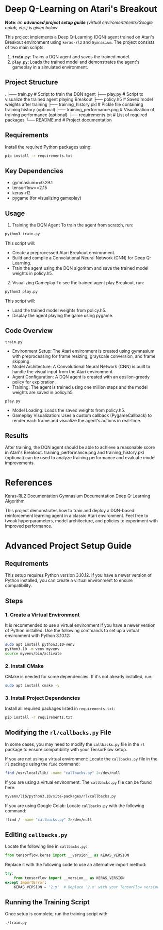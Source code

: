# Deep Q-Learning on Atari's Breakout

**Note**: _an_ ***advanced project setup guide*** _(virtual enviromentments/Google colab, etc.) is given below_

This project implements a Deep Q-Learning (DQN) agent trained on Atari's Breakout environment using `keras-rl2` and `Gymnasium`. The project consists of two main scripts:

1. **`train.py`**: Trains a DQN agent and saves the trained model.
2. **`play.py`**: Loads the trained model and demonstrates the agent's gameplay in a simulated environment.

## Project Structure

. ├── train.py # Script to train the DQN agent ├── play.py # Script to visualize the trained agent playing Breakout ├── policy.h5 # Saved model weights after training ├── training_history.pkl # Pickle file containing training history (optional) ├── training_performance.png # Visualization of training performance (optional) ├── requirements.txt # List of required packages └── README.md # Project documentation

## Requirements

Install the required Python packages using:
```bash
pip install -r requirements.txt
```

## Key Dependencies
- gymnasium==0.29.1
- tensorflow==2.15
- keras-rl2
- pygame (for visualizing gameplay)

## Usage
1. Training the DQN Agent
To train the agent from scratch, run:

```bash
python3 train.py
```

This script will:

- Create a preprocessed Atari Breakout environment.
- Build and compile a Convolutional Neural Network (CNN) for Deep Q-Learning.
- Train the agent using the DQN algorithm and save the trained model weights in policy.h5.

2. Visualizing Gameplay
To see the trained agent play Breakout, run:

```bash
python3 play.py
```
This script will:

- Load the trained model weights from policy.h5.
- Display the agent playing the game using pygame.

## Code Overview
`train.py`
- Environment Setup: The Atari environment is created using gymnasium with preprocessing for frame resizing, grayscale conversion, and frame skipping.
- Model Architecture: A Convolutional Neural Network (CNN) is built to handle the visual input from the Atari environment.
- Agent Configuration: A DQN agent is created with an epsilon-greedy policy for exploration.
- Training: The agent is trained using one million steps and the model weights are saved in policy.h5.

`play.py`
- Model Loading: Loads the saved weights from policy.h5.
- Gameplay Visualization: Uses a custom callback (PygameCallback) to render each frame and visualize the agent's actions in real-time.

## Results
After training, the DQN agent should be able to achieve a reasonable score in Atari's Breakout. training_performance.png and training_history.pkl (optional) can be used to analyze training performance and evaluate model improvements.

# References
Keras-RL2 Documentation
Gymnasium Documentation
Deep Q-Learning Algorithm

This project demonstrates how to train and deploy a DQN-based reinforcement learning agent in a classic Atari environment. Feel free to tweak hyperparameters, model architecture, and policies to experiment with improved performance.

# Advanced Project Setup Guide

## Requirements
This setup requires Python version 3.10.12. If you have a newer version of Python installed, you can create a virtual environment to ensure compatibility.

## Steps

### 1. Create a Virtual Environment
It is recommended to use a virtual environment if you have a newer version of Python installed. Use the following commands to set up a virtual environment with Python 3.10.12:

```bash
sudo apt install python3.10-venv
python3.10 -m venv myvenv
source myvenv/bin/activate
```

### 2. Install CMake
CMake is needed for some dependencies. If it's not already installed, run:

```bash
sudo apt install cmake -y
```

### 3. Install Project Dependencies
Install all required packages listed in `requirements.txt`:

```bash
pip install -r requirements.txt
```

## Modifying the `rl/callbacks.py` File
In some cases, you may need to modify the `callbacks.py` file in the `rl` package to ensure compatibility with your TensorFlow setup.

If you are not using a virtual environment: Locate the `callbacks.py` file in the `rl` package using the `find` command:

```bash
find /usr/local/lib/ -name "callbacks.py" 2>/dev/null
```

If you are using a virtual environment: The `callbacks.py` file can be found here:

```bash
myvenv/lib/python3.10/site-packages/rl/callbacks.py
```

If you are using Google Colab: Locate `callbacks.py` with the following command:

```bash
!find / -name "callbacks.py" 2>/dev/null
```

## Editing `callbacks.py`
Locate the following line in `callbacks.py`:

```python
from tensorflow.keras import __version__ as KERAS_VERSION
```

Replace it with the following code to use an alternative import method:

```python
try:
    from tensorflow import __version__ as KERAS_VERSION
except ImportError:
    KERAS_VERSION = '2.x'  # Replace '2.x' with your TensorFlow version if needed
```

## Running the Training Script
Once setup is complete, run the training script with:

```bash
./train.py
```
